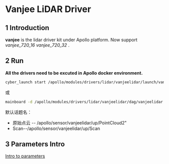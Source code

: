 # **Vanjee LiDAR Driver**

## 1 Introduction

 **vanjee**  is the lidar driver kit under Apollo platform. Now support *vanjee_720_16  vanjee_720_32* . 


## 2 Run

**All the drivers need to be excuted in Apollo docker environment.**

```sh
cyber_launch start /apollo/modules/drivers/lidar/vanjeelidar/launch/vanjeelidar.launch
```

或

```sh
mainboard -d /apollo/modules/drivers/lidar/vanjeelidar/dag/vanjeelidar.dag
```

默认话题名：

- 原始点云 -- /apollo/sensor/vanjeelidar/up/PointCloud2"
- Scan--/apollo/sensor/vanjeelidar/up/Scan

## 3 Parameters Intro

[Intro to parameters](doc/parameter_intro.md)